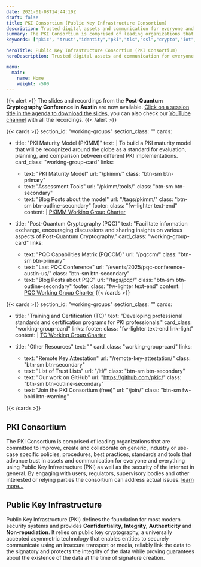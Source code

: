 ```yaml
---
date: 2021-01-08T14:44:10Z
draft: false
title: PKI Consortium (Public Key Infrastructure Consortium)
description: Trusted digital assets and communication for everyone and everything
summary: The PKI Consortium is comprised of leading organizations that are committed to improve, create and collaborate on generic, industry or use-case specific policies, procedures, best practices, standards and tools that advance trust in assets and communication for everyone and everything using Public Key Infrastructure (PKI) as well as the security of the internet in general. By engaging with users, regulators, supervisory bodies and other interested or relying parties the consortium can address actual issues.
keywords: ["pkic", "trust","identity","pki","tls","ssl","crypto","iot","devices", "consortium"]

heroTitle: Public Key Infrastructure Consortium (PKI Consortium)
heroDescription: Trusted digital assets and communication for everyone and everything

menu:
  main:
    name: Home
    weight: -500
---
```


{{< alert >}}
The slides and recordings from the **Post-Quantum Cryptography Conference in Austin** are now available. [Click on a session title in the agenda to download the slides](/events/2025/pqc-conference-austin-us/), you can also check our [YouTube channel](https://www.youtube.com/@PKIConsortium) with all the recordings.
{{< /alert >}}


{{< cards >}}
section_id: "working-groups"
section_class: ""
cards:
  - title: "PKI Maturity Model (PKIMM)"
    text: |
      To build a PKI maturity model that will be recognized around the globe as a standard for evaluation, planning, and comparison between different PKI implementations.
    card_class: "working-group-card"
    links:
      - text: "PKI Maturity Model"
        url: "/pkimm/"
        class: "btn-sm btn-primary"
      - text: "Assessment Tools"
        url: "/pkimm/tools/"
        class: "btn-sm btn-secondary"
      - text: "Blog Posts about the model"
        url: "/tags/pkimm/"
        class: "btn-sm btn-outline-secondary"
    footer:
      class: "fw-lighter text-end"
      content: |
        [PKIMM Working Group Charter](/wg/pkimm/charter/)

  - title: "Post-Quantum Cryptography (PQC)"
    text: "Facilitate information exchange, encouraging discussions and sharing insights on various aspects of Post-Quantum Cryptography."
    card_class: "working-group-card"
    links:
      - text: "PQC Capabilities Matrix (PQCCM)"
        url: "/pqccm/"
        class: "btn-sm btn-primary"
      - text: "Last PQC Conference"
        url: "/events/2025/pqc-conference-austin-us/"
        class: "btn-sm btn-secondary"
      - text: "Blog Posts about PQC"
        url: "/tags/pqc/"
        class: "btn-sm btn-outline-secondary"
    footer:
      class: "fw-lighter text-end"
      content: |
        [PQC Working Group Charter](/wg/pqc/charter/)
{{< /cards >}}


{{< cards >}}
section_id: "working-groups"
section_class: ""
cards:
  - title: "Training and Certification (TC)"
    text: "Developing professional standards and certification programs for PKI professionals."
    card_class: "working-group-card"
    links:
    footer:
      class: "fw-lighter text-end link-light"
      content: |
        [TC Working Group Charter](/wg/tcwg/charter/)

  - title: "Other Resources"
    text: ""
    card_class: "working-group-card"
    links:
      - text: "Remote Key Attestation"
        url: "/remote-key-attestation/"
        class: "btn-sm btn-secondary"
      - text: "List of Trust Lists"
        url: "/ltl/"
        class: "btn-sm btn-secondary"
      - text: "Our work on GitHub"
        url: "https://github.com/pkic/"
        class: "btn-sm btn-outline-secondary"
      - text: "Join the PKI Consortium (free)"
        url: "/join/"
        class: "btn-sm fw-bold btn-warning"

{{< /cards >}}

## PKI Consortium

The PKI Consortium is comprised of leading organizations that are committed to improve, create and collaborate on generic, industry or use-case specific policies, procedures, best practices, standards and tools that advance trust in assets and communication for everyone and everything using Public Key Infrastructure (PKI) as well as the security of the internet in general. By engaging with users, regulators, supervisory bodies and other interested or relying parties the consortium can address actual issues. [learn more...](/about/)
    
## Public Key Infrastructure

Public Key Infrastructure (PKI) defines the foundation for most modern security systems and provides **Confidentiality**, **Integrity**, **Authenticity** and **Non-repudiation**. It relies on public key cryptography, a universally accepted asymmetric technology that enables entities to securely communicate using an insecure transport or media, reliably link the data to the signatory and protects the integrity of the data while proving guarantees about the existence of the data at the time of signature creation.
